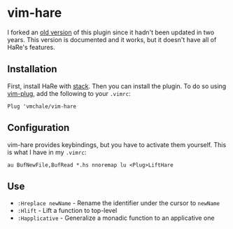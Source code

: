 # vim-hare

I forked an [old version](https://github.com/glittershark/vim-hare) of this
plugin since it hadn't been updated in two years. This version is documented and
it works, but it doesn't have all of HaRe's features.

## Installation

First, install HaRe with [stack](https://haskellstack.org). Then you can install
the plugin. To do so using [vim-plug](https://github.com/junegunn/vim-plug), add
the following to your `.vimrc`:

```vim
Plug 'vmchale/vim-hare
```

## Configuration

vim-hare provides keybindings, but you have to activate them yourself. This is
what I have in my `.vimrc`:

```vim
au BufNewFile,BufRead *.hs nnoremap lu <Plug>LiftHare
```

## Use

  * `:Hreplace newName` - Rename the identifier under the cursor to `newName`
  * `:Hlift` - Lift a function to top-level
  * `:Happlicative` - Generalize a monadic function to an applicative one
